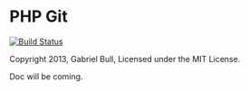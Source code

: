 PHP Git
=======

[![Build Status](https://travis-ci.org/gavroche/php-git.png)](https://travis-ci.org/gavroche/php-git)

Copyright 2013, Gabriel Bull, Licensed under the MIT License.

Doc will be coming.